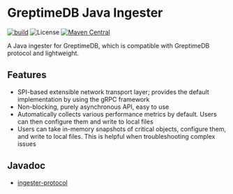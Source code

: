 # GreptimeDB Java Ingester

[![build](https://github.com/GreptimeTeam/greptimedb-ingester-java/actions/workflows/build.yml/badge.svg)](https://github.com/GreptimeTeam/greptimedb-ingester-java/actions/workflows/build.yml)
![License](https://img.shields.io/badge/license-Apache--2.0-green.svg)
[![Maven Central](https://img.shields.io/maven-central/v/io.greptime/greptimedb-ingester.svg?label=maven%20central)](https://central.sonatype.com/search?q=io.greptime)

A Java ingester for GreptimeDB, which is compatible with GreptimeDB protocol and lightweight.

## Features

- SPI-based extensible network transport layer; provides the default implementation by using the
  gRPC framework
- Non-blocking, purely asynchronous API, easy to use
- Automatically collects various performance metrics by default. Users can then configure them and
  write to local files
- Users can take in-memory snapshots of critical objects, configure them, and write to local files.
  This is helpful when troubleshooting complex issues

## Javadoc
- [ingester-protocol](https://javadoc.io/doc/io.greptime/ingester-protocol/latest/index.html)

